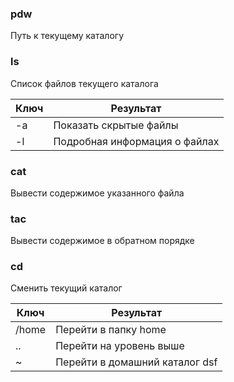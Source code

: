 ### pdw
Путь к текущему каталогу

### ls
Список файлов текущего каталога

Ключ | Результат
---|---
-a | Показать скрытые файлы
-l | Подробная информация о файлах

### cat
Вывести содержимое указанного файла
### tac
Вывести содержимое в обратном порядке

### cd
Сменить текущий каталог

Ключ | Результат
---|---
/home | Перейти в папку home
.. | Перейти на уровень выше
~ | Перейти в домашний каталог  dsf

